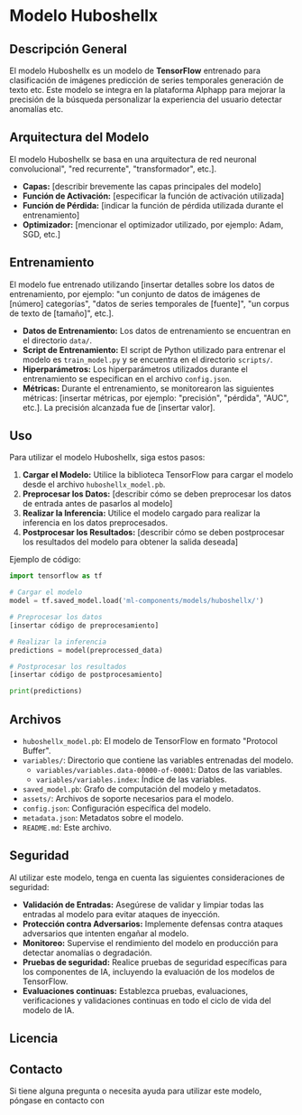 # Modelo Huboshellx

## Descripción General
El modelo Huboshellx es un modelo de **TensorFlow** entrenado para clasificación de imágenes predicción de series temporales generación de texto etc. Este modelo se integra en la plataforma Alphapp para mejorar la precisión de la búsqueda personalizar la experiencia del usuario detectar anomalías etc.

## Arquitectura del Modelo
El modelo Huboshellx se basa en una arquitectura de red neuronal convolucional", "red recurrente", "transformador", etc.]. 
*   **Capas:** [describir brevemente las capas principales del modelo]
*   **Función de Activación:** [especificar la función de activación utilizada]
*   **Función de Pérdida:** [indicar la función de pérdida utilizada durante el entrenamiento]
*   **Optimizador:** [mencionar el optimizador utilizado, por ejemplo: Adam, SGD, etc.]

## Entrenamiento
El modelo fue entrenado utilizando [insertar detalles sobre los datos de entrenamiento, por ejemplo: "un conjunto de datos de imágenes de [número] categorías", "datos de series temporales de [fuente]", "un corpus de texto de [tamaño]", etc.].
*   **Datos de Entrenamiento:** Los datos de entrenamiento se encuentran en el directorio `data/`.
*   **Script de Entrenamiento:** El script de Python utilizado para entrenar el modelo es `train_model.py` y se encuentra en el directorio `scripts/`.
*   **Hiperparámetros:** Los hiperparámetros utilizados durante el entrenamiento se especifican en el archivo `config.json`.
*   **Métricas:** Durante el entrenamiento, se monitorearon las siguientes métricas: [insertar métricas, por ejemplo: "precisión", "pérdida", "AUC", etc.]. La precisión alcanzada fue de [insertar valor].

## Uso
Para utilizar el modelo Huboshellx, siga estos pasos:
1.  **Cargar el Modelo:** Utilice la biblioteca TensorFlow para cargar el modelo desde el archivo `huboshellx_model.pb`.
2.  **Preprocesar los Datos:** [describir cómo se deben preprocesar los datos de entrada antes de pasarlos al modelo]
3.  **Realizar la Inferencia:** Utilice el modelo cargado para realizar la inferencia en los datos preprocesados.
4.  **Postprocesar los Resultados:** [describir cómo se deben postprocesar los resultados del modelo para obtener la salida deseada]

Ejemplo de código:
````python
import tensorflow as tf

# Cargar el modelo
model = tf.saved_model.load('ml-components/models/huboshellx/')

# Preprocesar los datos
[insertar código de preprocesamiento]

# Realizar la inferencia
predictions = model(preprocessed_data)

# Postprocesar los resultados
[insertar código de postprocesamiento]

print(predictions)
````

## Archivos
*   `huboshellx_model.pb`: El modelo de TensorFlow en formato "Protocol Buffer".
*   `variables/`: Directorio que contiene las variables entrenadas del modelo.
    *   `variables/variables.data-00000-of-00001`: Datos de las variables.
    *   `variables/variables.index`: Índice de las variables.
*   `saved_model.pb`: Grafo de computación del modelo y metadatos.
*   `assets/`: Archivos de soporte necesarios para el modelo.
*   `config.json`: Configuración específica del modelo.
*   `metadata.json`: Metadatos sobre el modelo.
*   `README.md`: Este archivo.

## Seguridad
Al utilizar este modelo, tenga en cuenta las siguientes consideraciones de seguridad:
*   **Validación de Entradas:** Asegúrese de validar y limpiar todas las entradas al modelo para evitar ataques de inyección.
*   **Protección contra Adversarios:** Implemente defensas contra ataques adversarios que intenten engañar al modelo.
*   **Monitoreo:** Supervise el rendimiento del modelo en producción para detectar anomalías o degradación.
*   **Pruebas de seguridad:** Realice pruebas de seguridad específicas para los componentes de IA, incluyendo la evaluación de los modelos de TensorFlow.
*   **Evaluaciones continuas:** Establezca pruebas, evaluaciones, verificaciones y validaciones continuas en todo el ciclo de vida del modelo de IA.

## Licencia 

## Contacto
Si tiene alguna pregunta o necesita ayuda para utilizar este modelo, póngase en contacto con 

